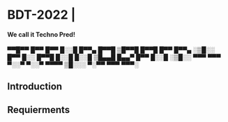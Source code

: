 # BDT-2022 | 
#### We call it Techno Pred!


▀▀█▀▀ █▀▀ █▀▀ █░░█ █▀▀▄ █▀▀█   ▒█▀▀█ █▀▀█ █▀▀ █▀▀▄ 
░▒█░░ █▀▀ █░░ █▀▀█ █░░█ █░░█   ▒█▄▄█ █▄▄▀ █▀▀ █░░█ 
░▒█░░ ▀▀▀ ▀▀▀ ▀░░▀ ▀░░▀ ▀▀▀▀   ▒█░░░ ▀░▀▀ ▀▀▀ ▀▀▀░ 

## Introduction


## Requierments
